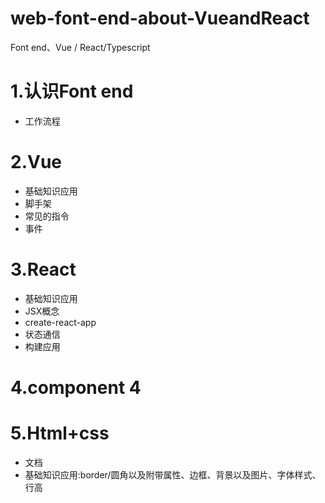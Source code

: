 # web-font-end-about-VueandReact
Font end、Vue / React/Typescript

# 1.认识Font end
- 工作流程
# 2.Vue
- 基础知识应用
- 脚手架
- 常见的指令
- 事件

# 3.React
- 基础知识应用
- JSX概念
- create-react-app
- 状态通信
- 构建应用

# 4.component 4

# 5.Html+css
- 文档
- 基础知识应用:border/圆角以及附带属性、边框、背景以及图片、字体样式、行高
